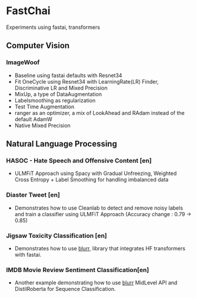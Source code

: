 # FastChai

Experiments using fastai, transformers

## Computer Vision

### ImageWoof
- Baseline using fastai defaults with Resnet34
- Fit OneCycle using Resnet34 with LearningRate(LR) Finder, Discriminative LR and Mixed Precision
- MixUp, a type of DataAugmentation
- Labelsmoothing as regularization
- Test Time Augmentation
- ranger as an optimizer, a mix of LookAhead and RAdam instead of the default AdamW
- Native Mixed Precision

## Natural Language Processing

### HASOC - Hate Speech and Offensive Content [en]
- ULMFiT Approach using Spacy with Gradual Unfreezing, Weighted Cross Entropy + Label Smoothing for handling imbalanced data

### Diaster Tweet [en]
- Demonstrates how to use Cleanlab to detect and remove noisy labels and train a classifier using ULMFiT Approach (Accuracy change : 0.79 -> 0.85)

### Jigsaw Toxicity Classification [en]
- Demonstrates how to use [blurr](https://ohmeow.github.io/blurr), library that integrates HF transformers with fastai. 

### IMDB Movie Review Sentiment Classification[en]
- Another example demonstrating how to use [blurr](https://ohmeow.github.io/blurr) MidLevel API and DistilRoberta for Sequence Classification.
